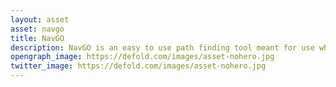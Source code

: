 ```yaml
---
layout: asset
asset: navgo
title: NavGO
description: NavGO is an easy to use path finding tool meant for use when tile map based path finding is just not possible or is to complicated for the project at hand.
opengraph_image: https://defold.com/images/asset-nohero.jpg
twitter_image: https://defold.com/images/asset-nohero.jpg
---
```

